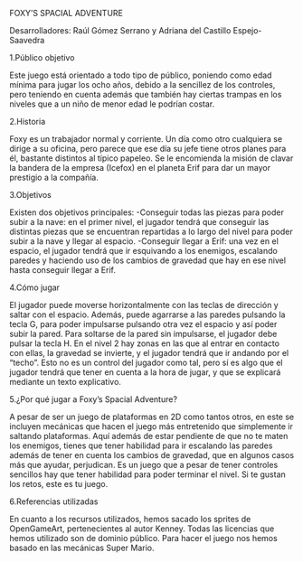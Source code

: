 
FOXY’S SPACIAL ADVENTURE 

Desarrolladores: Raúl Gómez Serrano y Adriana del Castillo Espejo-Saavedra 

1.Público objetivo 

Este juego está orientado a todo tipo de público, poniendo como edad mínima para jugar los ocho años, debido a la sencillez de los controles, pero teniendo en cuenta además que también hay ciertas trampas en los niveles que a un niño de menor edad le podrían costar. 

2.Historia

Foxy es un trabajador normal y corriente. Un día como otro cualquiera se dirige a su oficina, pero parece que ese día su jefe tiene otros planes para él, bastante distintos al típico papeleo. Se le encomienda la misión de clavar la bandera de la empresa (Icefox) en el planeta Erif para dar un mayor prestigio a la compañía. 

3.Objetivos 

Existen dos objetivos principales: 
-Conseguir todas las piezas para poder subir a la nave: en el primer nivel, el jugador tendrá que conseguir las distintas piezas que se encuentran repartidas a lo largo del nivel para poder subir a la nave y llegar al espacio. 
-Conseguir llegar a Erif: una vez en el espacio, el jugador tendrá que ir esquivando a los enemigos, escalando paredes y haciendo uso de los cambios de gravedad que hay en ese nivel hasta conseguir llegar a Erif. 

4.Cómo jugar 

El jugador puede moverse horizontalmente con las teclas de dirección y saltar con el espacio. Además, puede agarrarse a las paredes pulsando la tecla G, para poder impulsarse pulsando otra vez el espacio y así poder subir la pared. Para soltarse de la pared sin impulsarse, el jugador debe pulsar la tecla H. 
En el nivel 2 hay zonas en las que al entrar en contacto con ellas, la gravedad se invierte, y el jugador tendrá que ir andando por el “techo”. Esto no es un control del jugador como tal, pero sí es algo que el jugador tendrá que tener en cuenta a la hora de jugar, y que se explicará mediante un texto explicativo.

5.¿Por qué jugar a Foxy’s Spacial Adventure? 

A pesar de ser un juego de plataformas en 2D como tantos otros, en este se incluyen mecánicas que hacen el juego más entretenido que simplemente ir saltando plataformas. Aquí además de estar pendiente de que no te maten los enemigos, tienes que tener habilidad para ir escalando las paredes además de tener en cuenta los cambios de gravedad, que en algunos casos más que ayudar, perjudican. Es un juego que a pesar de tener controles sencillos hay que tener habilidad para poder terminar el nivel. Si te gustan los retos, este es tu juego. 

6.Referencias utilizadas

En cuanto a los recursos utilizados, hemos sacado los sprites de OpenGameArt, pertenecientes al autor Kenney. Todas las licencias que hemos utilizado son de dominio público. Para hacer el juego nos hemos basado en las mecánicas Super Mario.
